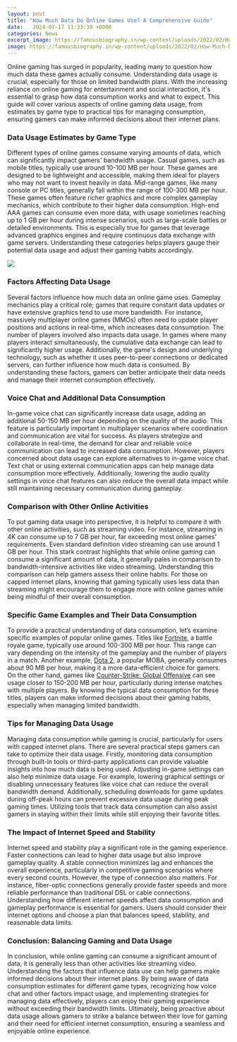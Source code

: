 ```yaml
---
layout: post
title: "How Much Data Do Online Games Use? A Comprehensive Guide"
date:   2024-07-17 11:33:39 +0000
categories: News
excerpt_image: https://famousbiography.in/wp-content/uploads/2022/02/How-Much-Data-Does-Online-Gaming-Use-1024x768.jpg
image: https://famousbiography.in/wp-content/uploads/2022/02/How-Much-Data-Does-Online-Gaming-Use-1024x768.jpg
---
```


Online gaming has surged in popularity, leading many to question how much data these games actually consume. Understanding data usage is crucial, especially for those on limited bandwidth plans. With the increasing reliance on online gaming for entertainment and social interaction, it's essential to grasp how data consumption works and what to expect. This guide will cover various aspects of online gaming data usage, from estimates by game type to practical tips for managing consumption, ensuring gamers can make informed decisions about their internet plans.
### Data Usage Estimates by Game Type
Different types of online games consume varying amounts of data, which can significantly impact gamers' bandwidth usage. Casual games, such as mobile titles, typically use around 10-100 MB per hour. These games are designed to be lightweight and accessible, making them ideal for players who may not want to invest heavily in data. Mid-range games, like many console or PC titles, generally fall within the range of 100-300 MB per hour. These games often feature richer graphics and more complex gameplay mechanics, which contribute to their higher data consumption.
High-end AAA games can consume even more data, with usage sometimes reaching up to 1 GB per hour during intense scenarios, such as large-scale battles or detailed environments. This is especially true for games that leverage advanced graphics engines and require continuous data exchange with game servers. Understanding these categories helps players gauge their potential data usage and adjust their gaming habits accordingly.

![](https://famousbiography.in/wp-content/uploads/2022/02/How-Much-Data-Does-Online-Gaming-Use-1024x768.jpg)
### Factors Affecting Data Usage
Several factors influence how much data an online game uses. Gameplay mechanics play a critical role; games that require constant data updates or have extensive graphics tend to use more bandwidth. For instance, massively multiplayer online games (MMOs) often need to update player positions and actions in real-time, which increases data consumption.
The number of players involved also impacts data usage. In games where many players interact simultaneously, the cumulative data exchange can lead to significantly higher usage. Additionally, the game's design and underlying technology, such as whether it uses peer-to-peer connections or dedicated servers, can further influence how much data is consumed. By understanding these factors, gamers can better anticipate their data needs and manage their internet consumption effectively.
### Voice Chat and Additional Data Consumption
In-game voice chat can significantly increase data usage, adding an additional 50-150 MB per hour depending on the quality of the audio. This feature is particularly important in multiplayer scenarios where coordination and communication are vital for success. As players strategize and collaborate in real-time, the demand for clear and reliable voice communication can lead to increased data consumption.
However, players concerned about data usage can explore alternatives to in-game voice chat. Text chat or using external communication apps can help manage data consumption more effectively. Additionally, lowering the audio quality settings in voice chat features can also reduce the overall data impact while still maintaining necessary communication during gameplay.
### Comparison with Other Online Activities
To put gaming data usage into perspective, it is helpful to compare it with other online activities, such as streaming video. For instance, streaming in 4K can consume up to 7 GB per hour, far exceeding most online games' requirements. Even standard definition video streaming can use around 1 GB per hour. This stark contrast highlights that while online gaming can consume a significant amount of data, it generally pales in comparison to bandwidth-intensive activities like video streaming.
Understanding this comparison can help gamers assess their online habits. For those on capped internet plans, knowing that gaming typically uses less data than streaming might encourage them to engage more with online games while being mindful of their overall consumption.
### Specific Game Examples and Their Data Consumption
To provide a practical understanding of data consumption, let’s examine specific examples of popular online games. Titles like [Fortnite](https://us.edu.vn/en/Fortnite), a battle royale game, typically use around 100-300 MB per hour. This range can vary depending on the intensity of the gameplay and the number of players in a match.
Another example, [Dota 2](https://us.edu.vn/en/Dota_2), a popular MOBA, generally consumes about 90 MB per hour, making it a more data-efficient choice for gamers. On the other hand, games like [Counter-Strike: Global Offensive](https://us.edu.vn/en/Counter-Strike:_Global_Offensive) can see usage closer to 150-200 MB per hour, particularly during intense matches with multiple players.
By knowing the typical data consumption for these titles, players can make informed decisions about their gaming habits, especially when managing limited bandwidth.
### Tips for Managing Data Usage
Managing data consumption while gaming is crucial, particularly for users with capped internet plans. There are several practical steps gamers can take to optimize their data usage. Firstly, monitoring data consumption through built-in tools or third-party applications can provide valuable insights into how much data is being used. 
Adjusting in-game settings can also help minimize data usage. For example, lowering graphical settings or disabling unnecessary features like voice chat can reduce the overall bandwidth demand. Additionally, scheduling downloads for game updates during off-peak hours can prevent excessive data usage during peak gaming times. Utilizing tools that track data consumption can also assist gamers in staying within their limits while still enjoying their favorite titles.
### The Impact of Internet Speed and Stability
Internet speed and stability play a significant role in the gaming experience. Faster connections can lead to higher data usage but also improve gameplay quality. A stable connection minimizes lag and enhances the overall experience, particularly in competitive gaming scenarios where every second counts.
However, the type of connection also matters. For instance, fiber-optic connections generally provide faster speeds and more reliable performance than traditional DSL or cable connections. Understanding how different internet speeds affect data consumption and gameplay performance is essential for gamers. Users should consider their internet options and choose a plan that balances speed, stability, and reasonable data limits.
### Conclusion: Balancing Gaming and Data Usage
In conclusion, while online gaming can consume a significant amount of data, it is generally less than other activities like streaming video. Understanding the factors that influence data use can help gamers make informed decisions about their internet plans. By being aware of data consumption estimates for different game types, recognizing how voice chat and other factors impact usage, and implementing strategies for managing data effectively, players can enjoy their gaming experience without exceeding their bandwidth limits.
Ultimately, being proactive about data usage allows gamers to strike a balance between their love for gaming and their need for efficient internet consumption, ensuring a seamless and enjoyable online experience.